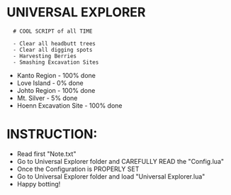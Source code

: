 
# UNIVERSAL EXPLORER



      # COOL SCRIPT of all TIME

      - Clear all headbutt trees
      - Clear all digging spots
      - Harvesting Berries
      - Smashing Excavation Sites


+ Kanto Region - 100% done
+ Love Island - 0% done
+ Johto Region - 100% done
+ Mt. Silver - 5% done
+ Hoenn Excavation Site - 100% done


# INSTRUCTION:

+ Read first "Note.txt"
+ Go to Universal Explorer folder and CAREFULLY READ the "Config.lua"
+ Once the Configuration is PROPERLY SET
+ Go to Universal Explorer folder and load "Universal Explorer.lua"
+ Happy botting!

